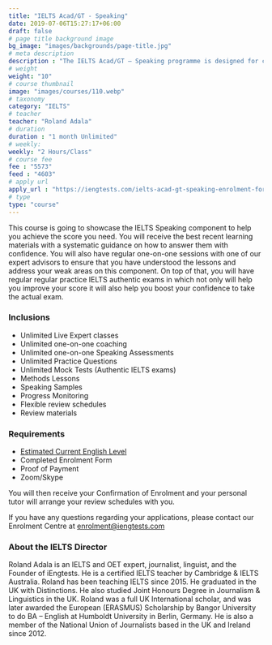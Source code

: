 ```yaml
---
title: "IELTS Acad/GT - Speaking"
date: 2019-07-06T15:27:17+06:00
draft: false
# page title background image
bg_image: "images/backgrounds/page-title.jpg"
# meta description
description : "The IELTS Acad/GT – Speaking programme is designed for candidates who wish to prepare the IELTS Speaking component with unlimited reviews within 3 months duration."
# weight
weight: "10"
# course thumbnail
image: "images/courses/110.webp"
# taxonomy
category: "IELTS"
# teacher
teacher: "Roland Adala"
# duration
duration : "1 month Unlimited"
# weekly:
weekly: "2 Hours/Class"
# course fee
fee : "5573"
feed : "4603"
# apply url
apply_url : "https://iengtests.com/ielts-acad-gt-speaking-enrolment-form/"
# type
type: "course"
---
```



This course is going to showcase the IELTS Speaking component to help you achieve the score you need. You will receive the best recent learning materials with a systematic guidance on how to answer them with confidence. You will also have regular one-on-one sessions with one of our expert advisors to ensure that you have understood the lessons and address your weak areas on this component. On top of that, you will have regular regular practice IELTS authentic exams in which not only will help you improve your score it will also help you boost your confidence to take the actual exam. </p>

### Inclusions



* Unlimited Live Expert classes
* Unlimited one-on-one coaching
* Unlimited one-on-one Speaking Assessments
* Unlimited Practice Questions
* Unlimited Mock Tests (Authentic IELTS exams)
* Methods Lessons
* Speaking Samples
* Progress Monitoring
* Flexible review schedules
* Review materials

### Requirements

* [Estimated Current English Level](https://bit.ly/2Zq8VQW)
* Completed Enrolment Form
* Proof of Payment
* Zoom/Skype 

You will then receive your Confirmation of Enrolment and your personal tutor will arrange your review schedules with you.

If you have any questions regarding your applications, please contact our Enrolment Centre at [enrolment@iengtests.com](mailto:enrolment@iengtests.com) 


### About the IELTS Director

Roland Adala is an IELTS and OET expert, journalist, linguist, and the Founder of iEngtests. He is a certified IELTS teacher by Cambridge & IELTS Australia. Roland has been teaching IELTS since 2015. He graduated in the UK with Distinctions. He also studied Joint Honours Degree in Journalism & Linguistics in the UK. Roland was a full UK International scholar, and was later awarded the European (ERASMUS) Scholarship by Bangor University to do BA – English at Humboldt University in Berlin, Germany. He is also a member of the National Union of Journalists based in the UK and Ireland since 2012.